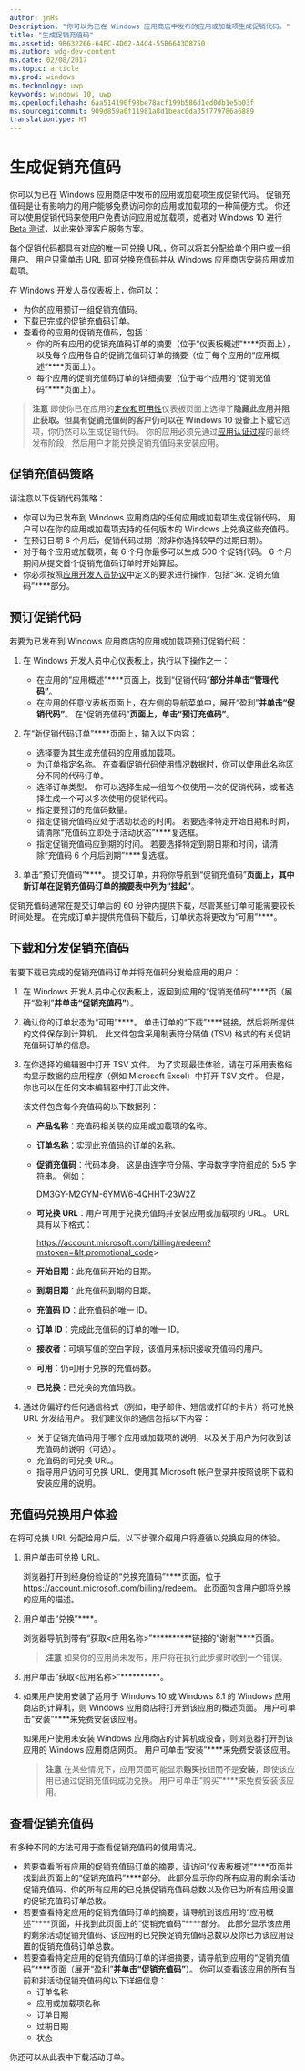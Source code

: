 ```yaml
---
author: jnHs
Description: "你可以为已在 Windows 应用商店中发布的应用或加载项生成促销代码。"
title: "生成促销充值码"
ms.assetid: 9B632266-64EC-4D62-A4C4-55B6643D8750
ms.author: wdg-dev-content
ms.date: 02/08/2017
ms.topic: article
ms.prod: windows
ms.technology: uwp
keywords: windows 10, uwp
ms.openlocfilehash: 6aa514190f98be78acf199b586d1ed0db1e5b03f
ms.sourcegitcommit: 909d859a0f11981a8d1beac0da35f779786a6889
translationtype: HT
---
```

# <a name="generate-promotional-codes"></a>生成促销充值码


你可以为已在 Windows 应用商店中发布的应用或加载项生成促销代码。 促销充值码是让有影响力的用户能够免费访问你的应用或加载项的一种简便方式。 你还可以使用促销代码来使用户免费访问应用或加载项，或者对 Windows 10 进行 [Beta 测试](beta-testing-and-targeted-distribution.md)，以此来处理客户服务方案。

每个促销代码都具有对应的唯一可兑换 URL，你可以将其分配给单个用户或一组用户。 用户只需单击 URL 即可兑换充值码并从 Windows 应用商店安装应用或加载项。

在 Windows 开发人员仪表板上，你可以：

-   为你的应用预订一组促销充值码。
-   下载已完成的促销充值码订单。
-   查看你的应用的促销充值码，包括：
    -   你的所有应用的促销充值码订单的摘要（位于“仪表板概述”****页面上），以及每个应用各自的促销充值码订单的摘要（位于每个应用的“应用概述”****页面上）。
    -   每个应用的促销充值码订单的详细摘要（位于每个应用的“促销充值码”****页面上）。

> **注意**  即使你已在应用的[定价和可用性](set-app-pricing-and-availability.md)仪表板页面上选择了**隐藏此应用并阻止获取。但具有促销充值码的客户仍可以在 Windows 10 设备上下载它**选项，你仍然可以生成促销代码。 你的应用必须先通过[应用认证过程](the-app-certification-process.md)的最终发布阶段，然后用户才能兑换促销充值码来安装应用。

## <a name="promotional-code-policies"></a>促销充值码策略


请注意以下促销代码策略：

-   你可以为已发布到 Windows 应用商店的任何应用或加载项生成促销代码。 用户可以在你的应用或加载项支持的任何版本的 Windows 上兑换这些充值码。
-   在预订日期 6 个月后，促销代码过期（除非你选择较早的过期日期）。
-   对于每个应用或加载项，每 6 个月你最多可以生成 500 个促销代码。 6 个月期间从提交首个促销充值码订单时开始算起。
-   你必须按照[应用开发人员协议](https://msdn.microsoft.com/library/windows/apps/hh694058)中定义的要求进行操作，包括“3k. 促销充值码”****部分。

## <a name="order-promotional-codes"></a>预订促销代码


若要为已发布到 Windows 应用商店的应用或加载项预订促销代码：

1.  在 Windows 开发人员中心仪表板上，执行以下操作之一：
    -   在应用的“应用概述”****页面上，找到“促销代码”****部分并单击“管理代码”****。
    -   在应用的任意仪表板页面上，在左侧的导航菜单中，展开“盈利”****并单击“促销代码”****。 在“促销充值码”****页面上，单击“预订充值码”****。

2.  在“新促销代码订单”****页面上，输入以下内容：
    -   选择要为其生成充值码的应用或加载项。
    -   为订单指定名称。 在查看促销代码使用情况数据时，你可以使用此名称区分不同的代码订单。
    -   选择订单类型。 你可以选择生成一组每个仅使用一次的促销代码，或者选择生成一个可以多次使用的促销代码。
    -   指定要预订的充值码数量。
    -   指定促销充值码应处于活动状态的时间。 若要选择特定开始日期和时间，请清除“充值码立即处于活动状态”****复选框。
    -   指定促销充值码应到期的时间。 若要选择特定到期日期和时间，请清除“充值码 6 个月后到期”****复选框。

3.  单击“预订充值码”****。 提交订单，并将你导航到“促销充值码”****页面上，其中新订单在促销充值码订单的摘要表中列为“挂起”****。

促销充值码通常在提交订单后的 60 分钟内提供下载，尽管某些订单可能需要较长时间处理。 在完成订单并提供充值码下载后，订单状态将更改为“可用”****。

## <a name="download-and-distribute-promotional-codes"></a>下载和分发促销充值码


若要下载已完成的促销充值码订单并将充值码分发给应用的用户：

1.  在 Windows 开发人员中心仪表板上，返回到应用的“促销充值码”****页（展开“盈利”****并单击“促销充值码”****）。
2.  确认你的订单状态为“可用”****。 单击订单的“下载”****链接，然后将所提供的文件保存到计算机。 此文件包含采用制表符分隔值 (TSV) 格式的有关促销充值码订单的信息。
3.  在你选择的编辑器中打开 TSV 文件。 为了实现最佳体验，请在可采用表格结构显示数据的应用程序（例如 Microsoft Excel）中打开 TSV 文件。 但是，你也可以在任何文本编辑器中打开此文件。

    该文件包含每个充值码的以下数据列：

    -   **产品名称**：充值码相关联的应用或加载项的名称。
    -   **订单名称**：实现此充值码的订单的名称。
    -   **促销充值码**：代码本身。 这是由连字符分隔、字母数字字符组成的 5x5 字符串。 例如：

        DM3GY-M2GYM-6YMW6-4QHHT-23W2Z

    -   **可兑换 URL**：用户可用于兑换充值码并安装应用或加载项的 URL。 URL 具有以下格式：

        https://account.microsoft.com/billing/redeem?mstoken=&lt;promotional_code&gt;

    -   **开始日期**：此充值码开始的日期。
    -   **到期日期**：此充值码到期的日期。
    -   **充值码 ID**：此充值码的唯一 ID。
    -   **订单 ID**：完成此充值码的订单的唯一 ID。
    -   **接收者**：可填写值的空白字段，该值用来标识接收充值码的用户。
    -   **可用**：仍可用于兑换的充值码数。
    -   **已兑换**：已兑换的充值码数。

4.  通过你偏好的任何通信格式（例如，电子邮件、短信或打印的卡片）将可兑换 URL 分发给用户。 我们建议你的通信包括以下内容：
    -   关于促销充值码用于哪个应用或加载项的说明，以及关于用户为何收到该充值码的说明（可选）。
    -   充值码的可兑换 URL。
    -   指导用户访问可兑换 URL、使用其 Microsoft 帐户登录并按照说明下载和安装应用的说明。

## <a name="code-redemption-user-experience"></a>充值码兑换用户体验


在将可兑换 URL 分配给用户后，以下步骤介绍用户将遵循以兑换应用的体验。

1.  用户单击可兑换 URL。

    浏览器打开到经身份验证的“兑换充值码”****页面，位于 <https://account.microsoft.com/billing/redeem>。 此页面包含用户即将兑换的应用的描述。

2.  用户单击“兑换”****。

    浏览器导航到带有“获取&lt;应用名称&gt;”**********链接的“谢谢”****页面。

    > **注意**  如果你的应用尚未发布，用户将在执行此步骤时收到一个错误。

3.  用户单击“获取&lt;应用名称&gt;”**********。

4.  如果用户使用安装了适用于 Windows 10 或 Windows 8.1 的 Windows 应用商店的计算机，则 Windows 应用商店将打开到该应用的概述页面。 用户可单击“安装”****来免费安装该应用。

    如果用户使用未安装 Windows 应用商店的计算机或设备，则浏览器打开到该应用的 Windows 应用商店网页。 用户可单击“安装”****来免费安装该应用。

    > **注意**  在某些情况下，应用页面可能显示**购买**按钮而不是**安装**，即使该应用已通过促销充值码成功兑换。 用户可单击“购买”****来免费安装该应用。

## <a name="review-your-promotional-codes"></a>查看促销充值码


有多种不同的方法可用于查看促销充值码的使用情况。

-   若要查看所有应用的促销充值码订单的摘要，请访问“仪表板概述”****页面并找到此页面上的“促销充值码”****部分。 此部分显示你的所有应用的剩余活动促销充值码、你的所有应用的已兑换促销充值码总数以及你已为所有应用设置的促销充值码订单总数。
-   若要查看特定应用的促销充值码订单的摘要，请导航到该应用的“应用概述”****页面，并找到此页面上的“促销充值码”****部分。 此部分显示该应用的剩余活动促销充值码、该应用的已兑换促销充值码总数以及你已为该应用设置的促销充值码订单总数。
-   若要查看特定应用的促销充值码订单的详细摘要，请导航到应用的“促销充值码”****页面（展开“盈利”****并单击“促销充值码”****）。 你可以查看该应用的所有当前和非活动促销充值码的以下详细信息：
    -   订单名称
    -   应用或加载项名称
    -   订单日期
    -   过期日期
    -   状态

你还可以从此表中下载活动订单。

 

 




